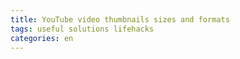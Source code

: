 ```yaml
---
title: YouTube video thumbnails sizes and formats
tags: useful solutions lifehacks
categories: en
---
```


<script src="https://gist.githubusercontent.com/a1ip/be4514c1fd392a8c13b05e082c4da363.js"> </script>
